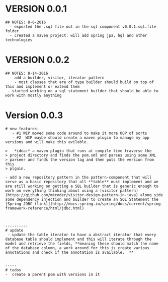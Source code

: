 # VERSION 0.0.1
    ## NOTES: 8-6-2016
      - exported the .sql file out in the sql component v0.0.1.sql.file folder
      - created a maven project: will add spring jpa, hql and other technologies
      
      
# VERSION 0.0.2
    ## NOTES: 8-14-2016
      - add a builder, visitor, iterator pattern
        - most classes that are of type builder should build on top of this and implement or extend them
     - started working on a sql statement builder that should be able to work with mostly anything

# Version 0.0.3
    # new features: 
       - #1 WIP moved some code around to make it more OOP of sorts
       - #2  WIP maybe should create a maven plugin to manage my app versions and will make this avilable.
           
    >   *idea:* a maven plugin that runs at compile time traverse the
    > project directory and finds the pom.xml and parses using some XML
    > parseer and finds the version tag and then puts the version from this
    > plguin.
    
    - add a new repository pattern in the pattern-component that will serve as a basic repository that all **table** must implement and we are still working on getting a SQL builder that is generic enough to work on everything thinking about using a [visitor pattern](https://github.com/mkcoder/visitor-design-pattern-in-java) along side some dependency injection and builder to create an SQL Statement the [Spring JDBC (link)](http://docs.spring.io/spring/docs/current/spring-framework-reference/html/jdbc.html)
    
    
    
    ----------
    # update
     - update the table iterator to have a abstract iterator that every database table should implement and this will iterate through the model and retrieve the fields, **meaning these should match the name of the database column, a work around for this is create various annotations and check if the annotation is available.  ** 
    
    
    -----
    # todos
    -  create a parent pom with versions in it